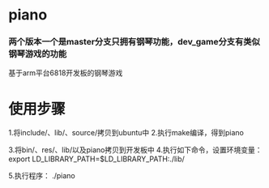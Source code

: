 # piano
### 两个版本一个是master分支只拥有钢琴功能，dev_game分支有类似钢琴游戏的功能

 基于arm平台6818开发板的钢琴游戏



使用步骤
========
1.将include/、lib/、source/拷贝到ubuntu中
2.执行make编译，得到piano

3.将bin/、res/、lib/以及piano拷贝到开发板中
4.执行如下命令，设置环境变量：
   export LD_LIBRARY_PATH=$LD_LIBRARY_PATH:./lib/

5.执行程序：
   ./piano